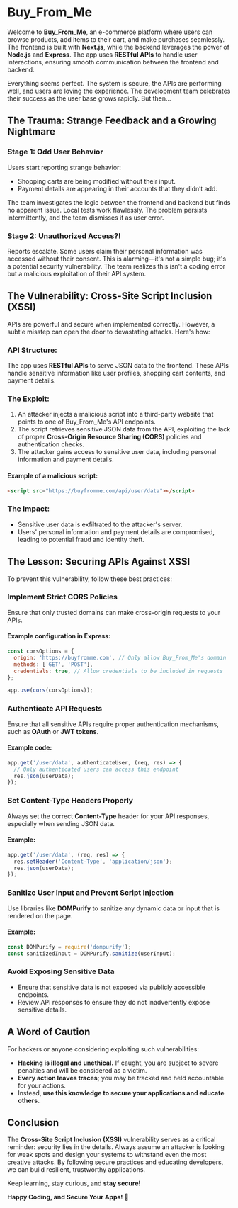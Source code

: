 # Buy_From_Me

Welcome to **Buy_From_Me**, an e-commerce platform where users can browse products, add items to their cart, and make purchases seamlessly. The frontend is built with **Next.js**, while the backend leverages the power of **Node.js** and **Express**. The app uses **RESTful APIs** to handle user interactions, ensuring smooth communication between the frontend and backend.

Everything seems perfect. The system is secure, the APIs are performing well, and users are loving the experience. The development team celebrates their success as the user base grows rapidly. But then...

## The Trauma: Strange Feedback and a Growing Nightmare

### Stage 1: Odd User Behavior
Users start reporting strange behavior:

- Shopping carts are being modified without their input.
- Payment details are appearing in their accounts that they didn’t add.

The team investigates the logic between the frontend and backend but finds no apparent issue. Local tests work flawlessly. The problem persists intermittently, and the team dismisses it as user error.

### Stage 2: Unauthorized Access?!
Reports escalate. Some users claim their personal information was accessed without their consent. This is alarming—it's not a simple bug; it's a potential security vulnerability. The team realizes this isn't a coding error but a malicious exploitation of their API system.

## The Vulnerability: Cross-Site Script Inclusion (XSSI)
APIs are powerful and secure when implemented correctly. However, a subtle misstep can open the door to devastating attacks. Here's how:

### API Structure:
The app uses **RESTful APIs** to serve JSON data to the frontend. These APIs handle sensitive information like user profiles, shopping cart contents, and payment details.

### The Exploit:

1. An attacker injects a malicious script into a third-party website that points to one of Buy_From_Me's API endpoints.
2. The script retrieves sensitive JSON data from the API, exploiting the lack of proper **Cross-Origin Resource Sharing (CORS)** policies and authentication checks.
3. The attacker gains access to sensitive user data, including personal information and payment details.

#### Example of a malicious script:

```html
<script src="https://buyfromme.com/api/user/data"></script>
```

### The Impact:
- Sensitive user data is exfiltrated to the attacker's server.
- Users' personal information and payment details are compromised, leading to potential fraud and identity theft.

## The Lesson: Securing APIs Against XSSI
To prevent this vulnerability, follow these best practices:

### Implement Strict CORS Policies
Ensure that only trusted domains can make cross-origin requests to your APIs.

#### Example configuration in Express:
```javascript
const corsOptions = {
  origin: 'https://buyfromme.com', // Only allow Buy_From_Me's domain
  methods: ['GET', 'POST'],
  credentials: true, // Allow credentials to be included in requests
};

app.use(cors(corsOptions));
```

### Authenticate API Requests
Ensure that all sensitive APIs require proper authentication mechanisms, such as **OAuth** or **JWT tokens**.

#### Example code:
```javascript
app.get('/user/data', authenticateUser, (req, res) => {
  // Only authenticated users can access this endpoint
  res.json(userData);
});
```

### Set Content-Type Headers Properly
Always set the correct **Content-Type** header for your API responses, especially when sending JSON data.

#### Example:
```javascript
app.get('/user/data', (req, res) => {
  res.setHeader('Content-Type', 'application/json');
  res.json(userData);
});
```

### Sanitize User Input and Prevent Script Injection
Use libraries like **DOMPurify** to sanitize any dynamic data or input that is rendered on the page.

#### Example:
```javascript
const DOMPurify = require('dompurify');
const sanitizedInput = DOMPurify.sanitize(userInput);
```

### Avoid Exposing Sensitive Data
- Ensure that sensitive data is not exposed via publicly accessible endpoints.
- Review API responses to ensure they do not inadvertently expose sensitive details.

## A Word of Caution
For hackers or anyone considering exploiting such vulnerabilities:

- **Hacking is illegal and unethical.** If caught, you are subject to severe penalties and will be considered as a victim.
- **Every action leaves traces;** you may be tracked and held accountable for your actions.
- Instead, **use this knowledge to secure your applications and educate others.**

## Conclusion
The **Cross-Site Script Inclusion (XSSI)** vulnerability serves as a critical reminder: security lies in the details. Always assume an attacker is looking for weak spots and design your systems to withstand even the most creative attacks. By following secure practices and educating developers, we can build resilient, trustworthy applications.

Keep learning, stay curious, and **stay secure!**

**Happy Coding, and Secure Your Apps!** 🚀
